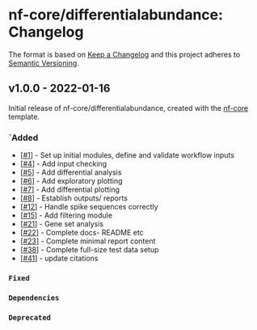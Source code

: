 # nf-core/differentialabundance: Changelog

The format is based on [Keep a Changelog](https://keepachangelog.com/en/1.0.0/)
and this project adheres to [Semantic Versioning](https://semver.org/spec/v2.0.0.html).

## v1.0.0 - 2022-01-16

Initial release of nf-core/differentialabundance, created with the [nf-core](https://nf-co.re/) template.

### `Added

- [[#1](https://github.com/nf-core/differentialabundance/issues/3)] - Set up initial modules, define and validate workflow inputs
- [[#4](https://github.com/nf-core/differentialabundance/issues/4)] - Add input checking
- [[#5](https://github.com/nf-core/differentialabundance/issues/5)] - Add differential analysis
- [[#6](https://github.com/nf-core/differentialabundance/issues/6)] - Add exploratory plotting
- [[#7](https://github.com/nf-core/differentialabundance/issues/7)] - Add differential plotting
- [[#8](https://github.com/nf-core/differentialabundance/issues/8)] - Establish outputs/ reports
- [[#12](https://github.com/nf-core/differentialabundance/issues/12)] - Handle spike sequences correctly
- [[#15](https://github.com/nf-core/differentialabundance/issues/15)] - Add filtering module
- [[#21](https://github.com/nf-core/differentialabundance/issues/21)] - Gene set analysis
- [[#22](https://github.com/nf-core/differentialabundance/issues/22)] - Complete docs- README etc
- [[#23](https://github.com/nf-core/differentialabundance/issues/23)] - Complete minimal report content
- [[#38](https://github.com/nf-core/differentialabundance/issues/38)] - Complete full-size test data setup
- [[#41](https://github.com/nf-core/differentialabundance/issues/41)] - update citations

### `Fixed`

### `Dependencies`

### `Deprecated`
